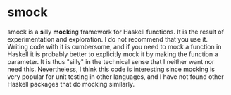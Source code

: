 # smock

smock is a **s**illy **mock**ing framework for Haskell functions. It is the result of experimentation and exploration. I do not recommend that you use it. Writing code with it is cumbersome, and if you need to mock a function in Haskell it is probably better to explicitly mock it by making the function a parameter. It is thus "silly" in the technical sense that I neither want nor need this. Nevertheless, I think this code is interesting since mocking is very popular for unit testing in other languages, and I have not found other Haskell packages that do mocking similarly.
